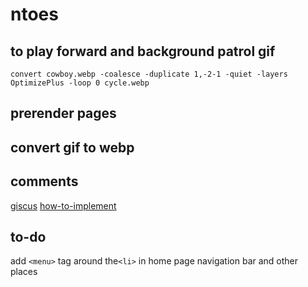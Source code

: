 # ntoes

[](https://codepen.io/alvaromontoro/pen/ZERmQYd)
[](https://developer.mozilla.org/en-US/docs/Web/HTML/Attributes/rel)

## to play forward and background patrol gif

`convert cowboy.webp -coalesce -duplicate 1,-2-1 -quiet -layers OptimizePlus -loop 0 cycle.webp`

## prerender pages

[](https://developer.chrome.com/docs/web-platform/prerender-pages#prerendering-from-the-address-bar)

## convert gif to webp

[](https://developers.google.com/speed/webp/docs/precompiled)

## comments

[giscus](https://giscus.app/)
[how-to-implement](https://www.justinjbird.me/blog/2023/adding-comments-to-a-hugo-site-using-giscus/)


## to-do

add `<menu>` tag around the`<li>` in home page navigation bar and other places

